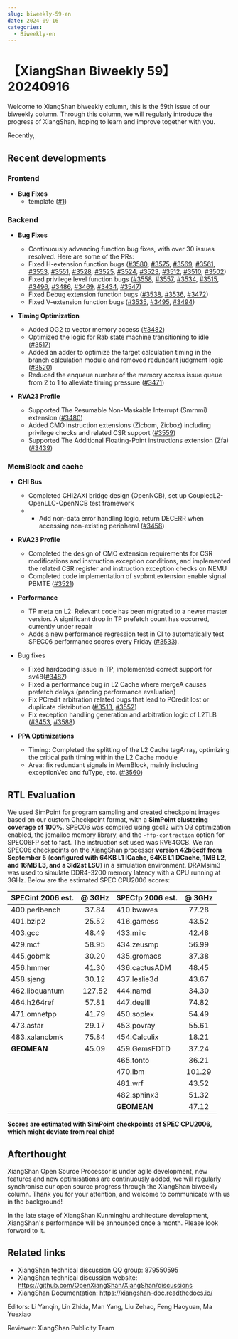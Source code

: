 ```yaml
---
slug: biweekly-59-en
date: 2024-09-16
categories:
  - Biweekly-en
---
```


# 【XiangShan Biweekly 59】20240916

Welcome to XiangShan biweekly column, this is the 59th issue of our biweekly column. Through this column, we will regularly introduce the progress of XiangShan, hoping to learn and improve together with you.

Recently,

<!-- more -->
## Recent developments

### Frontend

- **Bug Fixes**
    - template ([#1](https://github.com/OpenXiangShan/XiangShan/pull/1))

### Backend

- **Bug Fixes**
    - Continuously advancing function bug fixes, with over 30 issues resolved. Here are some of the PRs:
    - Fixed H-extension function bugs ([#3580](https://github.com/OpenXiangShan/XiangShan/pull/3580), [#3575](https://github.com/OpenXiangShan/XiangShan/pull/3575), [#3569](https://github.com/OpenXiangShan/XiangShan/pull/3569), [#3561](https://github.com/OpenXiangShan/XiangShan/pull/3561), [#3553](https://github.com/OpenXiangShan/XiangShan/pull/3553), [#3551](https://github.com/OpenXiangShan/XiangShan/pull/3551), [#3528](https://github.com/OpenXiangShan/XiangShan/pull/3528), [#3525](https://github.com/OpenXiangShan/XiangShan/pull/3525), [#3524](https://github.com/OpenXiangShan/XiangShan/pull/3524), [#3523](https://github.com/OpenXiangShan/XiangShan/pull/3523), [#3512](https://github.com/OpenXiangShan/XiangShan/pull/3512), [#3510](https://github.com/OpenXiangShan/XiangShan/pull/3510), [#3502](https://github.com/OpenXiangShan/XiangShan/pull/3502))
    - Fixed privilege level function bugs ([#3558](https://github.com/OpenXiangShan/XiangShan/pull/3558), [#3557](https://github.com/OpenXiangShan/XiangShan/pull/3557), [#3534](https://github.com/OpenXiangShan/XiangShan/pull/3534), [#3515](https://github.com/OpenXiangShan/XiangShan/pull/3515), [#3496](https://github.com/OpenXiangShan/XiangShan/pull/3496), [#3486](https://github.com/OpenXiangShan/XiangShan/pull/3486), [#3469](https://github.com/OpenXiangShan/XiangShan/pull/3469), [#3434](https://github.com/OpenXiangShan/XiangShan/pull/3434), [#3547](https://github.com/OpenXiangShan/XiangShan/pull/3547))
    - Fixed Debug extension function bugs ([#3538](https://github.com/OpenXiangShan/XiangShan/pull/3538), [#3536](https://github.com/OpenXiangShan/XiangShan/pull/3536), [#3472](https://github.com/OpenXiangShan/XiangShan/pull/3472))
    - Fixed V-extension function bugs ([#3535](https://github.com/OpenXiangShan/XiangShan/pull/3535), [#3495](https://github.com/OpenXiangShan/XiangShan/pull/3495), [#3494](https://github.com/OpenXiangShan/XiangShan/pull/3494))

- **Timing Optimization**
    - Added OG2 to vector memory access ([#3482](https://github.com/OpenXiangShan/XiangShan/pull/3482))
    - Optimized the logic for Rab state machine transitioning to idle ([#3517](https://github.com/OpenXiangShan/XiangShan/pull/3517))
    - Added an adder to optimize the target calculation timing in the branch calculation module and removed redundant judgment logic ([#3520](https://github.com/OpenXiangShan/XiangShan/pull/3520))
    - Reduced the enqueue number of the memory access issue queue from 2 to 1 to alleviate timing pressure ([#3471](https://github.com/OpenXiangShan/XiangShan/pull/3471))

- **RVA23 Profile**
    - Supported The Resumable Non-Maskable Interrupt (Smrnmi) extension ([#3480](https://github.com/OpenXiangShan/XiangShan/pull/3480))
    - Added CMO instruction extensions (Zicbom, Zicboz) including privilege checks and related CSR support ([#3559](https://github.com/OpenXiangShan/XiangShan/pull/3559))
    - Supported The Additional Floating-Point instructions extension (Zfa) ([#3439](https://github.com/OpenXiangShan/XiangShan/pull/3439))

### MemBlock and cache


- **CHI Bus**
    - Completed CHI2AXI bridge design (OpenNCB), set up CoupledL2-OpenLLC-OpenNCB test framework
    - - Add non-data error handling logic, return DECERR when accessing non-existing peripheral ([#3458](https://github.com/OpenXiangShan/XiangShan/pull/3458))

- **RVA23 Profile**
    - Completed the design of CMO extension requirements for CSR modifications and instruction exception conditions, and implemented the related CSR register and instruction exception checks on NEMU
    - Completed code implementation of svpbmt extension enable signal PBMTE ([#3521](https://github.com/OpenXiangShan/XiangShan/pull/3521))

- **Performance**
    - TP meta on L2: Relevant code has been migrated to a newer master version. A significant drop in TP prefetch count has occurred, currently under repair
    - Adds a new performance regression test in CI to automatically test SPEC06 performance scores every Friday ([#3533](https://github.com/OpenXiangShan/XiangShan/pull/3533)).

- Bug fixes
    - Fixed hardcoding issue in TP, implemented correct support for sv48([#3487](https://github.com/OpenXiangShan/XiangShan/commit/e1d5ffc2d93873b72146e78c8f6a904926de8590))
    - Fixed a performance bug in L2 Cache where mergeA causes prefetch delays (pending performance evaluation)
    - Fix PCredit arbitration related bugs that lead to PCredit lost or duplicate distribution ([#3513](https://github.com/OpenXiangShan/XiangShan/pull/3513), [#3552](https://github.com/OpenXiangShan/XiangShan/pull/3552))
    - Fix exception handling generation and arbitration logic of L2TLB ([#3453](https://github.com/OpenXiangShan/XiangShan/pull/3453), [#3588](https://github.com/OpenXiangShan/XiangShan/pull/3588))

- **PPA Optimizations**
    - Timing: Completed the splitting of the L2 Cache tagArray, optimizing the critical path timing within the L2 Cache module
    - Area: fix redundant signals in MemBlock, mainly including exceptionVec and fuType, etc. ([#3560](https://github.com/OpenXiangShan/XiangShan/pull/3560))

## RTL Evaluation

We used SimPoint for program sampling and created checkpoint images based on our custom Checkpoint format, with a **SimPoint clustering coverage of 100%**. SPEC06 was compiled using gcc12 with O3 optimization enabled, the jemalloc memory library, and the `-ffp-contraction` option for SPEC06FP set to fast. The instruction set used was RV64GCB. We ran SPEC06 checkpoints on the XiangShan processor **version 42b6cdf from September 5** (**configured with 64KB L1 ICache, 64KB L1 DCache, 1MB L2, and 16MB L3, and a 3ld2st LSU**) in a simulation environment. DRAMsim3 was used to simulate DDR4-3200 memory latency with a CPU running at 3GHz. Below are the estimated SPEC CPU2006 scores:

| SPECint 2006 est. | @ 3GHz | SPECfp 2006 est.  | @ 3GHz |
| :---------------- | :----: | :---------------- | :----: |
| 400.perlbench     | 37.84  | 410.bwaves        | 77.28  |
| 401.bzip2         | 25.52  | 416.gamess        | 43.52  |
| 403.gcc           | 48.49  | 433.milc          | 42.48  |
| 429.mcf           | 58.95  | 434.zeusmp        | 56.99  |
| 445.gobmk         | 30.20  | 435.gromacs       | 37.38  |
| 456.hmmer         | 41.30  | 436.cactusADM     | 48.45  |
| 458.sjeng         | 30.12  | 437.leslie3d      | 43.67  |
| 462.libquantum    | 127.52 | 444.namd          | 34.30  |
| 464.h264ref       | 57.81  | 447.dealII        | 74.82  |
| 471.omnetpp       | 41.79  | 450.soplex        | 54.49  |
| 473.astar         | 29.17  | 453.povray        | 55.61  |
| 483.xalancbmk     | 75.84  | 454.Calculix      | 18.21  |
| **GEOMEAN**       | 45.09  | 459.GemsFDTD      | 37.24  |
|                   |        | 465.tonto         | 36.21  |
|                   |        | 470.lbm           | 101.29 |
|                   |        | 481.wrf           | 43.52  |
|                   |        | 482.sphinx3       | 51.32  |
|                   |        | **GEOMEAN**       | 47.12  |

**Scores are estimated with SimPoint checkpoints of SPEC CPU2006, which might deviate from real chip!**

## Afterthought

XiangShan Open Source Processor is under agile development, new features and new optimisations are continuously added, we will regularly synchronise our open source progress through the XiangShan biweekly column. Thank you for your attention, and welcome to communicate with us in the background!

In the late stage of XiangShan Kunminghu architecture development, XiangShan's performance will be announced once a month. Please look forward to it.

## Related links

* XiangShan technical discussion QQ group: 879550595
* XiangShan technical discussion website: https://github.com/OpenXiangShan/XiangShan/discussions
* XiangShan Documentation: https://xiangshan-doc.readthedocs.io/

Editors: Li Yanqin, Lin Zhida, Man Yang, Liu Zehao, Feng Haoyuan, Ma Yuexiao

Reviewer: XiangShan Publicity Team
